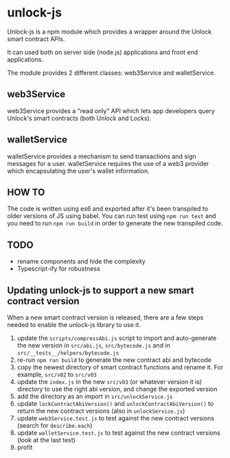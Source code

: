# unlock-js

Unlock-js is a npm module which provides a wrapper around the Unlock smart contract APIs.

It can used both on server side (node.js) applications and front end applications.

The module provides 2 different classes: web3Service and walletService.

## web3Service

web3Service provides a "read only" API which lets app developers query Unlock's smart contracts (both Unlock and Locks).

## walletService

walletService provides a mechanism to send transactions and sign messages for a user. walletService requires the use of a web3 provider which encapsulating the user's wallet information.

## HOW TO

The code is written using es6 and exported after it's been transpiled to older versions of JS using babel.
You can run test using `npm run test` and you need to run `npm run build` in order to generate the new transpiled code.

## TODO

- rename components and hide the complexity
- Typescript-ify for robustness

## Updating unlock-js to support a new smart contract version

When a new smart contract version is released, there are a few steps needed to enable the unlock-js library to use it.

1. update the `scripts/compressAbi.js` script to import and auto-generate
   the new version in `src/abi.js`, `src/bytecode.js` and in `src/__tests__/helpers/bytecode.js`
2. re-run `npm run build` to generate the new contract abi and bytecode
3. copy the newest directory of smart contract functions and rename it.
   For example, `src/v02` to `src/v03`
4. update the `index.js` in the new `src/v03` (or whatever version it is) directory to use
   the right abi version, and change the exported version
5. add the directory as an import in `src/unlockService.js`
6. update `lockContractAbiVersion()` and `unlockContractAbiVersion()` to return the new contract versions
   (also in `unlockService.js`)
7. update `web3Service.test.js` to test against the new contract versions
   (search for `describe.each`)
8. update `walletService.test.js` to test against the new contract versions (look at the last test)
9. profit